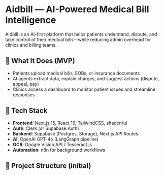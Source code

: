 # Aidbill — AI-Powered Medical Bill Intelligence

Aidbill is an AI-first platform that helps patients understand, dispute, and take control of their medical bills—while reducing admin overhead for clinics and billing teams.

## 🧠 What It Does (MVP)

- Patients upload medical bills, EOBs, or insurance documents
- AI agents extract data, explain charges, and suggest actions (dispute, appeal, pay)
- Clinics access a dashboard to monitor patient issues and streamline responses

## 🔧 Tech Stack

- **Frontend**: Next.js 15, React 19, TailwindCSS, shadcn/ui
- **Auth**: Clerk (or Supabase Auth)
- **Backend**: Supabase (Postgres, Storage), Next.js API Routes
- **AI**: OpenAI GPT-4o (LangGraph pipeline)
- **OCR**: Google Vision API / Tesseract.js
- **Automation**: n8n for background workflows

## 📁 Project Structure (initial)


